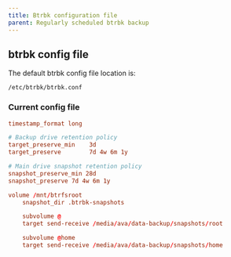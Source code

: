 ```yaml
---
title: Btrbk configuration file
parent: Regularly scheduled btrbk backup
---
```


## btrbk config file 

The default btrbk config file location is:

```/etc/btrbk/btrbk.conf```

### Current config file

``` conf
timestamp_format long

# Backup drive retention policy
target_preserve_min    3d
target_preserve        7d 4w 6m 1y

# Main drive snapshot retention policy
snapshot_preserve_min 28d
snapshot_preserve 7d 4w 6m 1y

volume /mnt/btrfsroot
    snapshot_dir .btrbk-snapshots

    subvolume @
    target send-receive /media/ava/data-backup/snapshots/root

    subvolume @home
    target send-receive /media/ava/data-backup/snapshots/home
```

